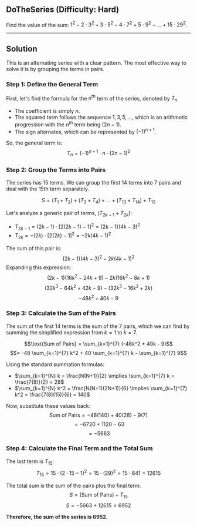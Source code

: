 ## DoTheSeries (Difficulty: Hard)

Find the value of the sum: $1^2 - 2 \cdot 3^2 + 3 \cdot 5^2 - 4 \cdot 7^2 + 5 \cdot 9^2 - \dots + 15 \cdot 29^2$.

***

## Solution

This is an alternating series with a clear pattern. The most effective way to solve it is by grouping the terms in pairs. 

### Step 1: Define the General Term

First, let's find the formula for the $n^{th}$ term of the series, denoted by $T_n$.
* The coefficient is simply $n$.
* The squared term follows the sequence $1, 3, 5, \dots$, which is an arithmetic progression with the $n^{th}$ term being $(2n-1)$.
* The sign alternates, which can be represented by $(-1)^{n+1}$.

So, the general term is:
$$T_n = (-1)^{n+1} \cdot n \cdot (2n-1)^2$$

### Step 2: Group the Terms into Pairs

The series has 15 terms. We can group the first 14 terms into 7 pairs and deal with the 15th term separately.

$$S = (T_1 + T_2) + (T_3 + T_4) + \dots + (T_{13} + T_{14}) + T_{15}$$

Let's analyze a generic pair of terms, $(T_{2k-1} + T_{2k})$:

* $T_{2k-1} = (2k-1) \cdot [2(2k-1)-1]^2 = (2k-1)(4k-3)^2$
* $T_{2k} = -(2k) \cdot [2(2k)-1]^2 = -2k(4k-1)^2$

The sum of this pair is:
$$(2k-1)(4k-3)^2 - 2k(4k-1)^2$$
Expanding this expression:
$$(2k-1)(16k^2 - 24k + 9) - 2k(16k^2 - 8k + 1)$$
$$(32k^3 - 64k^2 + 42k - 9) - (32k^3 - 16k^2 + 2k)$$
$$-48k^2 + 40k - 9$$

### Step 3: Calculate the Sum of the Pairs

The sum of the first 14 terms is the sum of the 7 pairs, which we can find by summing the simplified expression from $k=1$ to $k=7$.

$$\text{Sum of Pairs} = \sum_{k=1}^{7} (-48k^2 + 40k - 9)$$
$$= -48 \sum_{k=1}^{7} k^2 + 40 \sum_{k=1}^{7} k - \sum_{k=1}^{7} 9$$

Using the standard summation formulas:
* $\sum_{k=1}^{N} k = \frac{N(N+1)}{2} \implies \sum_{k=1}^{7} k = \frac{7(8)}{2} = 28$
* $\sum_{k=1}^{N} k^2 = \frac{N(N+1)(2N+1)}{6} \implies \sum_{k=1}^{7} k^2 = \frac{7(8)(15)}{6} = 140$

Now, substitute these values back:
$$\text{Sum of Pairs} = -48(140) + 40(28) - 9(7)$$
$$= -6720 + 1120 - 63$$
$$= -5663$$

### Step 4: Calculate the Final Term and the Total Sum

The last term is $T_{15}$:
$$T_{15} = 15 \cdot (2 \cdot 15 - 1)^2 = 15 \cdot (29)^2 = 15 \cdot 841 = 12615$$

The total sum is the sum of the pairs plus the final term:
$$S = (\text{Sum of Pairs}) + T_{15}$$
$$S = -5663 + 12615 = 6952$$

**Therefore, the sum of the series is 6952.** 